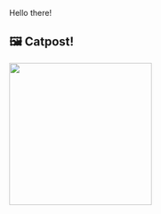 Hello there!



## 🖼️ Catpost!

<sub>
    <img src="https://cdn2.thecatapi.com/images/cje.jpg" height="256">
</sub>

